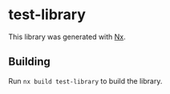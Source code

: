 # test-library

This library was generated with [Nx](https://nx.dev).

## Building

Run `nx build test-library` to build the library.
